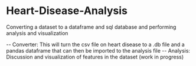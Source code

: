 # Heart-Disease-Analysis
Converting a dataset to a dataframe and sql database and performing analysis and visualization

-- Converter: This will turn the csv file on heart disease to a .db file and a pandas dataframe that can then be imported to the analysis file
-- Analysis: Discussion and visualization of features in the dataset (work in progress)

